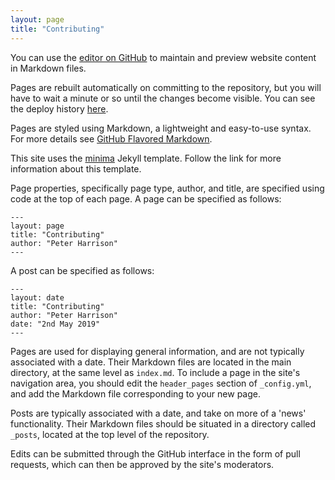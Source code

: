 ```yaml
---
layout: page
title: "Contributing"
---
```


You can use the [editor on GitHub](https://github.com/computational-musicology/computational-musicology.github.io/edit/master/index.md) to maintain and preview website content in Markdown files.

Pages are rebuilt automatically on committing to the repository,
but you will have to wait a minute or so until the changes become visible.
You can see the deploy history [here](https://github.com/computational-musicology/computational-musicology.github.io/deployments).

Pages are styled using Markdown, a lightweight and easy-to-use syntax.
For more details see [GitHub Flavored Markdown](https://guides.github.com/features/mastering-markdown/).

This site uses the [minima](https://github.com/jekyll/minima) Jekyll template.
Follow the link for more information about this template.

Page properties, specifically page type, author, and title,
are specified using code at the top of each page.
A page can be specified as follows:

```
---
layout: page
title: "Contributing"
author: "Peter Harrison"
---
```

A post can be specified as follows:

```
---
layout: date
title: "Contributing"
author: "Peter Harrison"
date: "2nd May 2019"
---
```

Pages are used for displaying general information, 
and are not typically associated with a date.
Their Markdown files are located in the main directory,
at the same level as `index.md`.
To include a page in the site's navigation area,
you should edit the `header_pages` section of `_config.yml`,
and add the Markdown file corresponding to your new page.

Posts are typically associated with a date, 
and take on more of a 'news' functionality. 
Their Markdown files should be situated in a directory called `_posts`,
located at the top level of the repository.

Edits can be submitted through the GitHub interface in the form of pull requests,
which can then be approved by the site's moderators.
